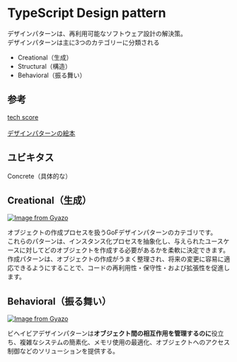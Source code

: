 # TypeScript Design pattern

デザインパターンは、再利用可能なソフトウェア設計の解決策。  
デザインパターンは主に3つのカテゴリーに分類される

- Creational（生成）
- Structural（構造）
- Behavioral（振る舞い）

## 参考

[tech score](https://www.techscore.com/tech/DesignPattern/)  
[](https://zenn.dev/mossan_hoshi/books/84487f17784b44/viewer/part1_creational)  
[デザインパターンの絵本](https://zenn.dev/mossan_hoshi/books/84487f17784b44)

## ユビキタス

Concrete（具体的な）

## Creational（生成）
[![Image from Gyazo](https://i.gyazo.com/9ca9e118bcb747e9aafff8e4b5bf4105.png)](https://gyazo.com/9ca9e118bcb747e9aafff8e4b5bf4105)

オブジェクトの作成プロセスを扱うGoFデザインパターンのカテゴリです。  
これらのパターンは、インスタンス化プロセスを抽象化し、与えられたユースケースに対してどのオブジェクトを作成する必要があるかを柔軟に決定できます。  
作成パターンは、オブジェクトの作成がうまく整理され、将来の変更に容易に適応できるようにすることで、コードの再利用性・保守性・および拡張性を促進します。


## Behavioral（振る舞い）
[![Image from Gyazo](https://i.gyazo.com/802f6ef5027a5eef1883657015aec1a0.png)](https://gyazo.com/802f6ef5027a5eef1883657015aec1a0)

ビヘイビアデザインパターンは**オブジェクト間の相互作用を管理するのに**役立ち、複雑なシステムの簡素化、メモリ使用の最適化、オブジェクトへのアクセス制御などのソリューションを提供する。

